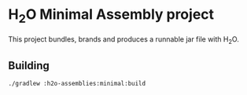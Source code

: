 H<sub>2</sub>O Minimal Assembly project
===============================

This project bundles, brands and produces a runnable jar file
with H<sub>2</sub>O.

## Building

```
./gradlew :h2o-assemblies:minimal:build
```

